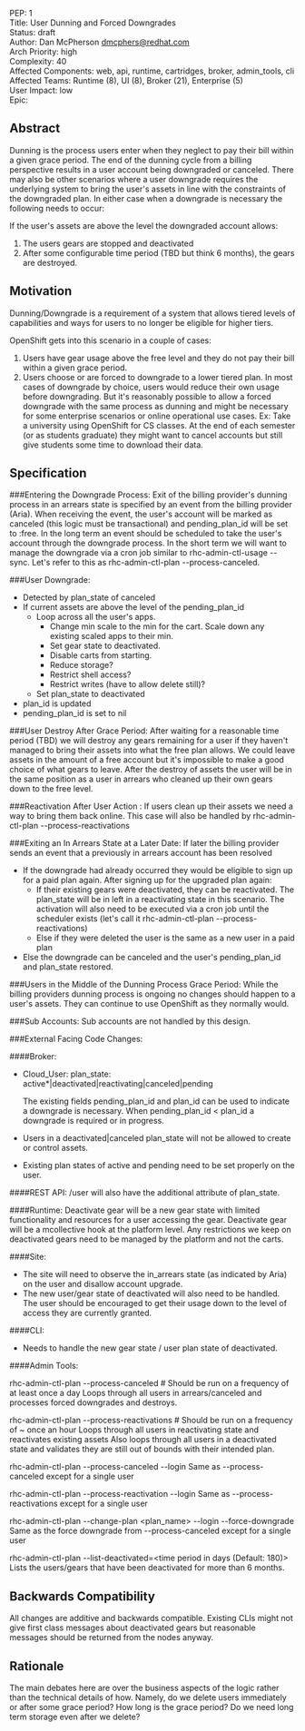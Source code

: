 PEP: 1  
Title: User Dunning and Forced Downgrades  
Status: draft  
Author: Dan McPherson <dmcphers@redhat.com>  
Arch Priority: high  
Complexity: 40  
Affected Components: web, api, runtime, cartridges, broker, admin_tools, cli  
Affected Teams: Runtime (8), UI (8), Broker (21), Enterprise (5)  
User Impact: low  
Epic: 

Abstract
--------
Dunning is the process users enter when they neglect to pay their bill within a given grace period.  The end of the dunning cycle from a billing perspective results in a user account being downgraded or canceled.  There may also be other scenarios where a user downgrade requires the underlying system to bring the user's assets in line with the constraints of the downgraded plan.  In either case when a downgrade is necessary the following needs to occur:

If the user's assets are above the level the downgraded account allows:  
  1. The users gears are stopped and deactivated
  1. After some configurable time period (TBD but think 6 months), the gears are destroyed.

Motivation
----------
Dunning/Downgrade is a requirement of a system that allows tiered levels of capabilities and ways for users to no longer be eligible for higher tiers.

OpenShift gets into this scenario in a couple of cases:

1. Users have gear usage above the free level and they do not pay their bill within a given grace period.
1. Users choose or are forced to downgrade to a lower tiered plan.  In most cases of downgrade by choice, users would reduce their own usage before downgrading.  But it's reasonably possible to allow a forced downgrade with the same process as dunning and might be necessary for some enterprise scenarios or online operational use cases.  Ex: Take a university using OpenShift for CS classes.  At the end of each semester (or as students graduate) they might want to cancel accounts but still give students some time to download their data.


Specification
-------------

###Entering the Downgrade Process:
  Exit of the billing provider's dunning process in an arrears state is specified by an event from the billing provider (Aria).  When receiving the event, the user's account will be marked as canceled (this logic must be transactional) and pending_plan_id will be set to :free.  In the long term an event should be scheduled to take the user's account through the downgrade process.  In the short term we will want to manage the downgrade via a cron job similar to rhc-admin-ctl-usage --sync.  Let's refer to this as rhc-admin-ctl-plan --process-canceled.

###User Downgrade:
  + Detected by plan_state of canceled
  + If current assets are above the level of the pending_plan_id
    + Loop across all the user's apps.
      + Change min scale to the min for the cart.  Scale down any existing scaled apps to their min.
      + Set gear state to deactivated.
      + Disable carts from starting.
      + Reduce storage?
      + Restrict shell access?
      + Restrict writes (have to allow delete still)?
    + Set plan_state to deactivated
  + plan_id is updated
  + pending_plan_id is set to nil

###User Destroy After Grace Period:
  After waiting for a reasonable time period (TBD) we will destroy any gears remaining for a user if they haven't managed to bring their assets into what the free plan allows.  We could leave assets in the amount of a free account but it's impossible to make a good choice of what gears to leave.  After the destroy of assets the user will be in the same position as a user in arrears who cleaned up their own gears down to the free level.
  
###Reactivation After User Action :
  If users clean up their assets we need a way to bring them back online.  This case will also be handled by rhc-admin-ctl-plan --process-reactivations
  
###Exiting an In Arrears State at a Later Date:
  If later the billing provider sends an event that a previously in arrears account has been resolved
  + If the downgrade had already occurred they would be eligible to sign up for a paid plan again.  After signing up for the upgraded plan again:
    + If their existing gears were deactivated, they can be reactivated.  The plan_state will be in left in a reactivating state in this scenario.  The activation will also need to be executed via a cron job until the scheduler exists (let's call it rhc-admin-ctl-plan --process-reactivations)
    + Else if they were deleted the user is the same as a new user in a paid plan
  + Else the downgrade can be canceled and the user's pending_plan_id and plan_state restored.
  
###Users in the Middle of the Dunning Process Grace Period:
  While the billing providers dunning process is ongoing no changes should happen to a user's assets.  They can continue to use OpenShift as they normally would.
  
###Sub Accounts:
  Sub accounts are not handled by this design.
  
###External Facing Code Changes:

####Broker:
  - Cloud_User:
    plan_state: active*|deactivated|reactivating|canceled|pending

    The existing fields pending_plan_id and plan_id can be used to indicate a downgrade is necessary.  When pending_plan_id < plan_id a downgrade is required or in progress.
    
  - Users in a deactivated|canceled plan_state will not be allowed to create or control assets.
  - Existing plan states of active and pending need to be set properly on the user.
  

####REST API:
  /user will also have the additional attribute of plan_state.

####Runtime:
  Deactivate gear will be a new gear state with limited functionality and resources for a user accessing the gear.  Deactivate gear will be a mcollective hook at the platform level.  Any restrictions we keep on deactivated gears need to be managed by the platform and not the carts.

####Site:
  - The site will need to observe the in_arrears state (as indicated by Aria) on the user and disallow account upgrade.
  - The new user/gear state of deactivated will also need to be handled.  The user should be encouraged to get their usage down to the level of access they are currently granted.

####CLI:
  - Needs to handle the new gear state / user plan state of deactivated.

####Admin Tools:

  rhc-admin-ctl-plan --process-canceled  # Should be run on a frequency of at least once a day
    Loops through all users in arrears/canceled and processes forced downgrades and destroys.
  
  rhc-admin-ctl-plan --process-reactivations # Should be run on a frequency of ~ once an hour
    Loops through all users in reactivating state and reactivates existing assets
    Also loops through all users in a deactivated state and validates they are still out of bounds with their intended plan.

  rhc-admin-ctl-plan --process-canceled --login <login>
    Same as --process-canceled except for a single user
  
  rhc-admin-ctl-plan --process-reactivation --login <login>
    Same as --process-reactivations except for a single user

  rhc-admin-ctl-plan --change-plan <plan_name> --login <login> --force-downgrade
    Same as the force downgrade from --process-canceled except for a single user
  
  rhc-admin-ctl-plan --list-deactivated=<time period in days (Default: 180)>
    Lists the users/gears that have been deactivated for more than 6 months.


Backwards Compatibility
-----------------------
All changes are additive and backwards compatible.  Existing CLIs might not give first class messages about deactivated gears but reasonable messages should be returned from the nodes anyway.


Rationale
---------
The main debates here are over the business aspects of the logic rather than the technical details of how.  Namely, do we delete users immediately or after some grace period?  How long is the grace period?  Do we need long term storage even after we delete?

